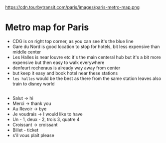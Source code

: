 https://cdn.tourbytransit.com/paris/images/paris-metro-map.png

# Metro map for Paris
- CDG is on right top corner, as you can see it's the blue line
- Gare du Nord is good location to stop for hotels, bit less expensive than middle center
- Les Halles is near louvre etc it's the main centeral hub but it's a bit more expensive but then easy to walk everywhere
- denfeurt rocheraus is already way away from center
- but keep it easy and book hotel near these stations
- `les halles` would be the best as there from the same station leaves also train to disney world

##
- Salut -> hi
- Merci  -> thank you
- Au Revoir -> bye
- Je voudrais -> I would like to have
- Un - 1, deux - 2, trois 3, quatre 4
- Croissant -> croissant
- Billet - ticket
- s'il vous plaît  please
